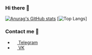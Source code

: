 ### Hi there 👋

[![Anurag's GitHub stats](https://github-readme-stats.vercel.app/api?username=kazaev&theme=tokyonight&show_icons=true)](https://github.com/anuraghazra/github-readme-stats)
[![Top Langs](https://github-readme-stats.vercel.app/api/top-langs/?username=kazaev&theme=tokyonight&layout=compact&langs_count=6)]

### Contact me 🔗

- <a href="https://t.me/kaza3v"><img src="https://upload.wikimedia.org/wikipedia/commons/thumb/8/82/Telegram_logo.svg/768px-Telegram_logo.svg.png" width=14 height=14 /> Telegram</a>
- <a href="https://vk.com/kazaev"><img src="https://upload.wikimedia.org/wikipedia/commons/thumb/4/4e/VK_Compact_Logo.svg/1024px-VK_Compact_Logo.svg.png" width=14 height=14 /> VK</a>
